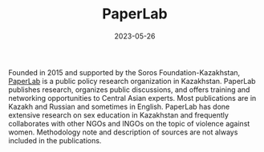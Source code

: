 ﻿---
title: "PaperLab"
linkTitle: "PaperLab"
contributor: ["Aizada Arystanbek"]
created: 2022-07-27
countries: ["Kazakhstan"]
category: ["Local NGO"]
tags: ["civil society", "sex education", "youth", "government", "policy"]
date_start: [2005]
date_end: []
data_type: ["survey", "quantitative", "qualitative", "reports"] 
language: ["English", "Russian", "Kazakh"]
date: 2023-05-26
description: 
  PaperLab is a public policy research organization in Kazakhstan. PaperLab publishes research, organizes public discussions, and offers training and networking opportunities to Central Asian experts.
---

Founded in 2015 and supported by the Soros Foundation-Kazakhstan, [PaperLab](https://paperlab.kz/) is a public policy research organization in Kazakhstan. PaperLab publishes research, organizes public discussions, and offers training and networking opportunities to Central Asian experts. Most publications are in Kazakh and Russian and sometimes in English. PaperLab has done extensive research on sex education in Kazakhstan and frequently collaborates with other NGOs and INGOs on the topic of violence against women. Methodology note and description of sources are not always included in the publications.    

